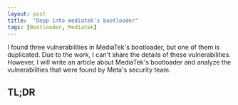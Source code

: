 ```yaml
---
layout: post
title:  "Depp into mediatek's bootloader"
tags: [Bootloader, Mediatek]
---
```


I found three vulnerabilities in MediaTek's bootloader, but one of them is duplicated. Due to the work, I can't share the details of these vulnerabilities. However, I will write an article about MediaTek's bootloader and analyze the vulnerabilities that were found by Meta's security team.

## TL;DR
